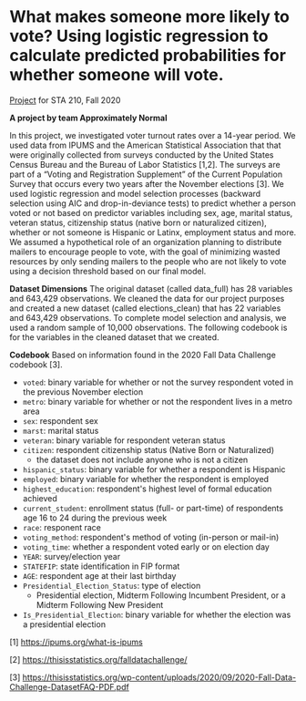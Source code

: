 # What makes someone more likely to vote? Using logistic regression to calculate predicted probabilities for whether someone will vote. 

[Project](https://sta210-fa20.netlify.app/project/) for STA 210, Fall 2020

**A project by team Approximately Normal**

In this project, we investigated voter turnout rates over a 14-year period. We 
used data from IPUMS and the American Statistical Association that that were 
originally collected from surveys conducted by the United States Census Bureau 
and the Bureau of Labor Statistics [1,2]. The surveys are part of a “Voting and 
Registration Supplement” of the Current Population Survey that occurs every two
years after the November elections [3]. We used logistic regression and model 
selection processes (backward selection using AIC and drop-in-deviance tests) to 
predict whether a person voted or not based on predictor variables including 
sex, age, marital status, veteran status, citizenship status (native born or 
naturalized citizen), whether or not someone is Hispanic or Latinx, employment 
status and more. We assumed a hypothetical role of an organization planning to 
distribute mailers to encourage people to vote, with the goal of minimizing 
wasted resources by only sending mailers to the people who are not likely to 
vote using a decision threshold based on our final model.

**Dataset Dimensions**
The original dataset (called data_full) has 28 variables and 643,429 observations. We cleaned the data for our project purposes and created a new dataset (called elections_clean) that has 22 variables and 643,429 observations. To complete model selection and analysis, we used a random sample of 10,000 observations. The following codebook is for the variables in the cleaned dataset that we created. 

**Codebook**
Based on information found in the 2020 Fall Data Challenge codebook [3].

* `voted`: binary variable for whether or not the survey respondent voted in the previous November election
* `metro`: binary variable for whether or not the respondent lives in a metro area
* `sex`: respondent sex
* `marst`: marital status
* `veteran`: binary variable for respondent veteran status
* `citizen`: respondent citizenship status (Native Born or Naturalized)
  + the dataset does not include anyone who is not a citizen
* `hispanic_status`: binary variable for whether a respondent is Hispanic
* `employed`: binary variable for whether the respondent is employed 
* `highest_education`: respondent's highest level of formal education achieved 
* `current_student`: enrollment status (full- or part-time) of respondents age 16 to 24 during the previous week
* `race`: responent race
* `voting_method`: respondent's method of voting (in-person or mail-in)
* `voting_time`: whether a respondent voted early or on election day
* `YEAR`: survey/election year
* `STATEFIP`: state identification in FIP format
* `AGE`: respondent age at their last birthday
* `Presidential_Election_Status`: type of election 
  + Presidential election, Midterm Following Incumbent President, or a Midterm Following New President
* `Is_Presidential_Election`: binary variable for whether the election was a presidential election

[1] https://ipums.org/what-is-ipums

[2] https://thisisstatistics.org/falldatachallenge/  

[3] https://thisisstatistics.org/wp-content/uploads/2020/09/2020-Fall-Data-Challenge-DatasetFAQ-PDF.pdf 
